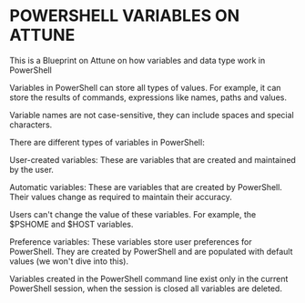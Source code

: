 # POWERSHELL VARIABLES ON ATTUNE

This is a Blueprint on Attune on how variables and data type work in PowerShell

Variables in PowerShell can store all types of values. For example, it can store the results of commands, expressions like names, paths and values.

Variable names are not case-sensitive, they can include spaces and special characters.

There are different types of variables in PowerShell:

User-created variables: These are variables that are created and maintained by the user.

Automatic variables: These are variables that are created by PowerShell. Their values change as required to maintain their accuracy. 

Users can't change the value of these variables. For example, the $PSHOME and $HOST variables.

Preference variables: These variables store user preferences for PowerShell. They are created by PowerShell and are populated with default values (we won't dive into this).

Variables created in the PowerShell command line exist only in the current PowerShell session, when the session is closed all variables are deleted.
